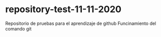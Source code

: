# repository-test-11-11-2020
Repositorio de pruebas para el aprendizaje de github
Funcinamiento del comando git 
